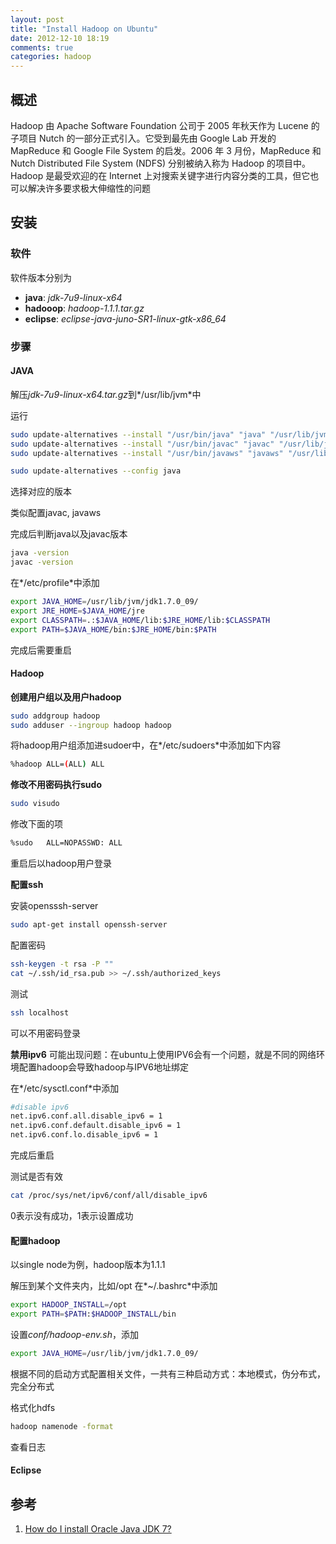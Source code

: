 ```yaml
---
layout: post
title: "Install Hadoop on Ubuntu"
date: 2012-12-10 18:19
comments: true
categories: hadoop
---
```


## 概述

Hadoop 由 Apache Software Foundation 公司于 2005 年秋天作为 Lucene 的子项目 Nutch 的一部分正式引入。它受到最先由 Google Lab 开发的 MapReduce 和 Google File System 的启发。2006 年 3 月份，MapReduce 和 Nutch Distributed File System (NDFS) 分别被纳入称为 Hadoop 的项目中。
Hadoop 是最受欢迎的在 Internet 上对搜索关键字进行内容分类的工具，但它也可以解决许多要求极大伸缩性的问题

## 安装

### 软件

软件版本分别为

- **java**: *jdk-7u9-linux-x64*
- **hadooop**: *hadoop-1.1.1.tar.gz*
- **eclipse**: *eclipse-java-juno-SR1-linux-gtk-x86_64*

### 步骤

#### JAVA

解压*jdk-7u9-linux-x64.tar.gz*到*/usr/lib/jvm*中

运行

```bash
sudo update-alternatives --install "/usr/bin/java" "java" "/usr/lib/jvm/jdk1.7.0/bin/java" 1
sudo update-alternatives --install "/usr/bin/javac" "javac" "/usr/lib/jvm/jdk1.7.0/bin/javac" 1
sudo update-alternatives --install "/usr/bin/javaws" "javaws" "/usr/lib/jvm/jdk1.7.0/bin/javaws" 1

sudo update-alternatives --config java
```
选择对应的版本

类似配置javac, javaws

完成后判断java以及javac版本

```bash
java -version
javac -version
```

在*/etc/profile*中添加

```bash
export JAVA_HOME=/usr/lib/jvm/jdk1.7.0_09/
export JRE_HOME=$JAVA_HOME/jre
export CLASSPATH=.:$JAVA_HOME/lib:$JRE_HOME/lib:$CLASSPATH
export PATH=$JAVA_HOME/bin:$JRE_HOME/bin:$PATH
```

完成后需要重启

#### Hadoop

**创建用户组以及用户hadoop**

```bash
sudo addgroup hadoop
sudo adduser --ingroup hadoop hadoop
```

将hadoop用户组添加进sudoer中，在*/etc/sudoers*中添加如下内容
```bash
%hadoop ALL=(ALL) ALL
```

**修改不用密码执行sudo**
```bash
sudo visudo
```
修改下面的项
```bash
%sudo	ALL=NOPASSWD: ALL
```


重启后以hadoop用户登录

**配置ssh**

安装opensssh-server
```bash
sudo apt-get install openssh-server
```

配置密码

```bash
ssh-keygen -t rsa -P ""
cat ~/.ssh/id_rsa.pub >> ~/.ssh/authorized_keys
```

测试
```bash
ssh localhost
```

可以不用密码登录

**禁用ipv6**
可能出现问题：在ubuntu上使用IPV6会有一个问题，就是不同的网络环境配置hadoop会导致hadoop与IPV6地址绑定

在*/etc/sysctl.conf*中添加
```bash
#disable ipv6
net.ipv6.conf.all.disable_ipv6 = 1
net.ipv6.conf.default.disable_ipv6 = 1
net.ipv6.conf.lo.disable_ipv6 = 1
```

完成后重启

测试是否有效
```bash
cat /proc/sys/net/ipv6/conf/all/disable_ipv6
```
0表示没有成功，1表示设置成功

#### 配置hadoop

以single node为例，hadoop版本为1.1.1

解压到某个文件夹内，比如/opt
在*~/.bashrc*中添加
```bash
export HADOOP_INSTALL=/opt
export PATH=$PATH:$HADOOP_INSTALL/bin
```

设置*conf/hadoop-env.sh*，添加
```bash
export JAVA_HOME=/usr/lib/jvm/jdk1.7.0_09/
```

根据不同的启动方式配置相关文件，一共有三种启动方式：本地模式，伪分布式，完全分布式

格式化hdfs
```bash
hadoop namenode -format
```

查看日志


#### Eclipse

## 参考

1. [How do I install Oracle Java JDK 7?](http://askubuntu.com/questions/55848/how-do-i-install-oracle-java-jdk-7)
